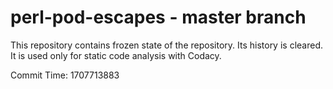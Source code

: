 # perl-pod-escapes - master branch

This repository contains frozen state of the repository.
Its history is cleared. It is used only for static code
analysis with Codacy.

Commit Time: 1707713883